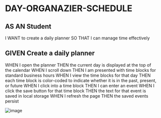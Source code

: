 # DAY-ORGANAZIER-SCHEDULE


## AS AN Student
I WANT to create a daily planner
SO THAT I can manage time effectively


## GIVEN Create a daily planner
WHEN I open the planner
THEN the current day is displayed at the top of the calendar
WHEN I scroll down
THEN I am presented with time blocks for standard business hours
WHEN I view the time blocks for that day
THEN each time block is color-coded to indicate whether it is in the past, present, or future
WHEN I click into a time block
THEN I can enter an event
WHEN I click the save button for that time block
THEN the text for that event is saved in local storage
WHEN I refresh the page
THEN the saved events persist


![image](https://user-images.githubusercontent.com/110136650/222046476-f9982315-d1e9-481a-bf03-fb2c493a2b53.png)

